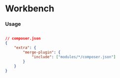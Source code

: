# Workbench

### Usage

```json

// composer.json
{
    "extra": {
        "merge-plugin": {
            "include": ["modules/*/composer.json"]
        }
    }
}

```